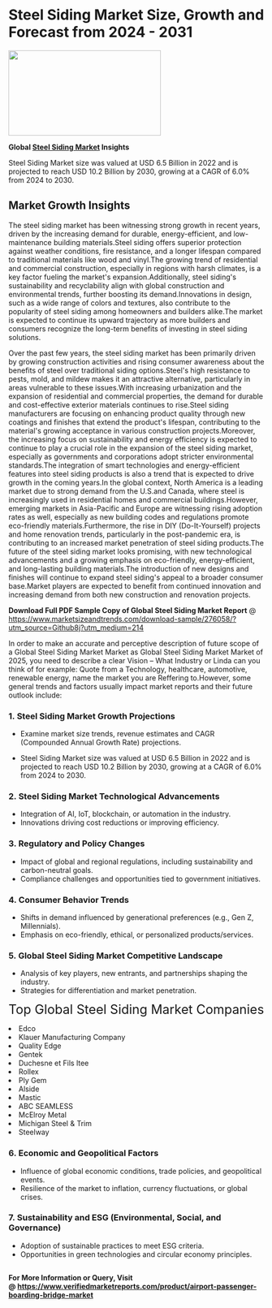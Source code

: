 <H1>Steel Siding Market Size, Growth and Forecast from 2024 - 2031</H1><img class="aligncenter size-medium wp-image-584254" src="https://thirdeyenews.in/wp-content/uploads/2024/09/Global-Market-Research-300x168.jpeg" alt="" width="300" height="168" /><p><strong>Global&nbsp;<a href="https://www.marketsizeandtrends.com/download-sample/276058/?utm_source=Github8j?utm_medium=214">Steel Siding Market</a> Insights</strong></p><p>Steel Siding Market size was valued at USD 6.5 Billion in 2022 and is projected to reach USD 10.2 Billion by 2030, growing at a CAGR of 6.0% from 2024 to 2030.</p><p><h2>Market Growth Insights</h2> <p>The steel siding market has been witnessing strong growth in recent years, driven by the increasing demand for durable, energy-efficient, and low-maintenance building materials.Steel siding offers superior protection against weather conditions, fire resistance, and a longer lifespan compared to traditional materials like wood and vinyl.The growing trend of residential and commercial construction, especially in regions with harsh climates, is a key factor fueling the market's expansion.Additionally, steel siding's sustainability and recyclability align with global construction and environmental trends, further boosting its demand.Innovations in design, such as a wide range of colors and textures, also contribute to the popularity of steel siding among homeowners and builders alike.The market is expected to continue its upward trajectory as more builders and consumers recognize the long-term benefits of investing in steel siding solutions.</p> <p>Over the past few years, the steel siding market has been primarily driven by growing construction activities and rising consumer awareness about the benefits of steel over traditional siding options.Steel's high resistance to pests, mold, and mildew makes it an attractive alternative, particularly in areas vulnerable to these issues.With increasing urbanization and the expansion of residential and commercial properties, the demand for durable and cost-effective exterior materials continues to rise.Steel siding manufacturers are focusing on enhancing product quality through new coatings and finishes that extend the product's lifespan, contributing to the material's growing acceptance in various construction projects.Moreover, the increasing focus on sustainability and energy efficiency is expected to continue to play a crucial role in the expansion of the steel siding market, especially as governments and corporations adopt stricter environmental standards.The integration of smart technologies and energy-efficient features into steel siding products is also a trend that is expected to drive growth in the coming years.In the global context, North America is a leading market due to strong demand from the U.S.and Canada, where steel is increasingly used in residential homes and commercial buildings.However, emerging markets in Asia-Pacific and Europe are witnessing rising adoption rates as well, especially as new building codes and regulations promote eco-friendly materials.Furthermore, the rise in DIY (Do-It-Yourself) projects and home renovation trends, particularly in the post-pandemic era, is contributing to an increased market penetration of steel siding products.The future of the steel siding market looks promising, with new technological advancements and a growing emphasis on eco-friendly, energy-efficient, and long-lasting building materials.The introduction of new designs and finishes will continue to expand steel siding's appeal to a broader consumer base.Market players are expected to benefit from continued innovation and increasing demand from both new construction and renovation projects.<p><span class=""><strong>Download Full PDF Sample Copy of Global Steel Siding Market Report</strong> @ <a href="https://www.marketsizeandtrends.com/download-sample/276058/?utm_source=Github8j?utm_medium=214" target="_blank">https://www.marketsizeandtrends.com/download-sample/276058/?utm_source=Github8j?utm_medium=214</a></span></p><p>In order to make an accurate and perceptive description of future scope of a Global&nbsp;Steel Siding Market Market as Global&nbsp;Steel Siding Market Market of 2025, you need to describe a clear Vision &ndash; What Industry or Linda can you think of for example: Quote from a Technology, healthcare, automotive, renewable energy, name the market you are Reffering to.However, some general trends and factors usually impact market reports and their future outlook include:</p><h3>1.&nbsp;<strong>Steel Siding Market Growth Projections</strong></h3><ul><li>Examine market size trends, revenue estimates and CAGR (Compounded Annual Growth Rate) projections.</li><li><p>Steel Siding Market size was valued at USD 6.5 Billion in 2022 and is projected to reach USD 10.2 Billion by 2030, growing at a CAGR of 6.0% from 2024 to 2030.</p></li></ul><h3>2.&nbsp;<strong>Steel Siding Market Technological Advancements</strong></h3><ul><li>Integration of AI, IoT, blockchain, or automation in the industry.</li><li>Innovations driving cost reductions or improving efficiency.</li></ul><h3>3.&nbsp;<strong>Regulatory and Policy Changes</strong></h3><ul><li>Impact of global and regional regulations, including sustainability and carbon-neutral goals.</li><li>Compliance challenges and opportunities tied to government initiatives.</li></ul><h3>4.&nbsp;<strong>Consumer Behavior Trends</strong></h3><ul><li>Shifts in demand influenced by generational preferences (e.g., Gen Z, Millennials).</li><li>Emphasis on eco-friendly, ethical, or personalized products/services.</li></ul><h3>5.&nbsp;<strong>Global Steel Siding Market Competitive Landscape</strong></h3><ul><li>Analysis of key players, new entrants, and partnerships shaping the industry.</li><li>Strategies for differentiation and market penetration.</li></ul><p data-pm-slice="1 1 []"><span style="color: inherit; font-family: inherit; font-size: 25px;">Top Global Steel Siding Market Companies</span></p><div class="" data-test-id=""><p><li>Edco</li><li> Klauer Manufacturing Company</li><li> Quality Edge</li><li> Gentek</li><li> Duchesne et Fils ltee</li><li> Rollex</li><li> Ply Gem</li><li> Alside</li><li> Mastic</li><li> ABC SEAMLESS</li><li> McElroy Metal</li><li> Michigan Steel & Trim</li><li> Steelway</li></p></div><h3>6.&nbsp;<strong>Economic and Geopolitical Factors</strong></h3><ul><li>Influence of global economic conditions, trade policies, and geopolitical events.</li><li>Resilience of the market to inflation, currency fluctuations, or global crises.</li></ul><h3>7.&nbsp;<strong>Sustainability and ESG (Environmental, Social, and Governance)</strong></h3><ul><li>Adoption of sustainable practices to meet ESG criteria.</li><li>Opportunities in green technologies and circular economy principles.</li></ul><h2><strong style="font-size: 14px;">For More Information or Query, Visit @&nbsp;</strong><a style="background-color: #ffffff; font-size: 14px;" href="https://www.marketsizeandtrends.com/report/steel-siding-market/" target="_blank">https://www.verifiedmarketreports.com/product/airport-passenger-boarding-bridge-market</a></h2>
